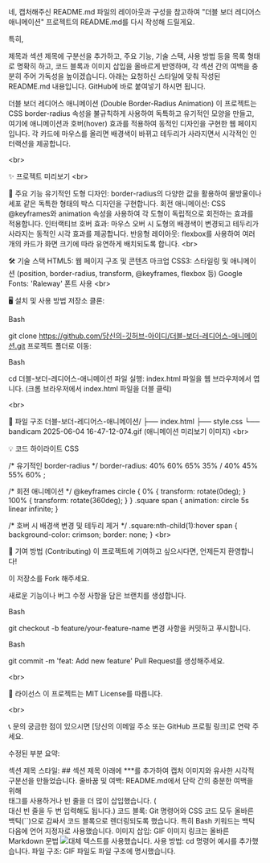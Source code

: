 네, 캡처해주신 README.md 파일의 레이아웃과 구성을 참고하여 "더블 보더 레디어스 애니메이션" 프로젝트의 README.md를 다시 작성해 드릴게요.

특히,

제목과 섹션 제목에 구분선을 추가하고,
주요 기능, 기술 스택, 사용 방법 등을 목록 형태로 명확히 하고,
코드 블록과 이미지 삽입을 올바르게 반영하며,
각 섹션 간의 여백을 충분히 주어 가독성을 높이겠습니다.
아래는 요청하신 스타일에 맞춰 작성된 README.md 내용입니다. GitHub에 바로 붙여넣기 하시면 됩니다.

더블 보더 레디어스 애니메이션 (Double Border-Radius Animation)
이 프로젝트는 CSS border-radius 속성을 불규칙하게 사용하여 독특하고 유기적인 모양을 만들고, 여기에 애니메이션과 호버(hover) 효과를 적용하여 동적인 디자인을 구현한 웹 페이지입니다. 각 카드에 마우스를 올리면 배경색이 바뀌고 테두리가 사라지면서 시각적인 인터랙션을 제공합니다.

&lt;br>

✨ 프로젝트 미리보기
&lt;br>

📌 주요 기능
유기적인 도형 디자인: border-radius의 다양한 값을 활용하여 물방울이나 세포 같은 독특한 형태의 박스 디자인을 구현합니다.
회전 애니메이션: CSS @keyframes와 animation 속성을 사용하여 각 도형이 독립적으로 회전하는 효과를 적용합니다.
인터랙티브 호버 효과: 마우스 오버 시 도형의 배경색이 변경되고 테두리가 사라지는 동적인 시각 효과를 제공합니다.
반응형 레이아웃: flexbox를 사용하여 여러 개의 카드가 화면 크기에 따라 유연하게 배치되도록 합니다.
&lt;br>

🛠️ 기술 스택
HTML5: 웹 페이지 구조 및 콘텐츠 마크업
CSS3: 스타일링 및 애니메이션 (position, border-radius, transform, @keyframes, flexbox 등)
Google Fonts: 'Raleway' 폰트 사용
&lt;br>

🖥️ 설치 및 사용 방법
저장소 클론:

Bash

git clone https://github.com/당신의-깃허브-아이디/더블-보더-레디어스-애니메이션.git
프로젝트 폴더로 이동:

Bash

cd 더블-보더-레디어스-애니메이션
파일 실행:
index.html 파일을 웹 브라우저에서 엽니다. (크롬 브라우저에서 index.html 파일을 더블 클릭)

&lt;br>

📂 파일 구조
더블-보더-레디어스-애니메이션/
├── index.html
├── style.css
└── bandicam 2025-06-04 16-47-12-074.gif (애니메이션 미리보기 이미지)
&lt;br>

💡 코드 하이라이트
CSS

/* 유기적인 border-radius */
border-radius: 40% 60% 65% 35% / 40% 45% 55% 60% ;

/* 회전 애니메이션 */
@keyframes circle {
    0% { transform: rotate(0deg); }
    100% { transform: rotate(360deg); }
}
.square span {
    animation: circle 5s linear infinite;
}

/* 호버 시 배경색 변경 및 테두리 제거 */
.square:nth-child(1):hover span {
    background-color: crimson;
    border: none;
}
&lt;br>

🤝 기여 방법 (Contributing)
이 프로젝트에 기여하고 싶으시다면, 언제든지 환영합니다!

이 저장소를 Fork 해주세요.

새로운 기능이나 버그 수정 사항을 담은 브랜치를 생성합니다.

Bash

git checkout -b feature/your-feature-name
변경 사항을 커밋하고 푸시합니다.

Bash

git commit -m 'feat: Add new feature'
Pull Request를 생성해주세요.

&lt;br>

📄 라이선스
이 프로젝트는 MIT License를 따릅니다.

&lt;br>

📞 문의
궁금한 점이 있으시면 [당신의 이메일 주소 또는 GitHub 프로필 링크]로 연락 주세요.

수정된 부분 요약:

섹션 제목 스타일: ## 섹션 제목 아래에 ***를 추가하여 캡처 이미지와 유사한 시각적 구분선을 만들었습니다.
줄바꿈 및 여백: README.md에서 단락 간의 충분한 여백을 위해 <br> 태그를 사용하거나 빈 줄을 더 많이 삽입했습니다. (<br> 대신 빈 줄을 두 번 입력해도 됩니다.)
코드 블록: Git 명령어와 CSS 코드 모두 올바른 백틱(``)으로 감싸서 코드 블록으로 렌더링되도록 했습니다. 특히 Bash 키워드는 백틱 다음에 언어 지정자로 사용했습니다.
이미지 삽입: GIF 이미지 링크는 올바른 Markdown 문법 ![대체 텍스트](이미지_경로)를 사용했습니다.
사용 방법: cd 명령어 예시를 추가했습니다.
파일 구조: GIF 파일도 파일 구조에 명시했습니다.

